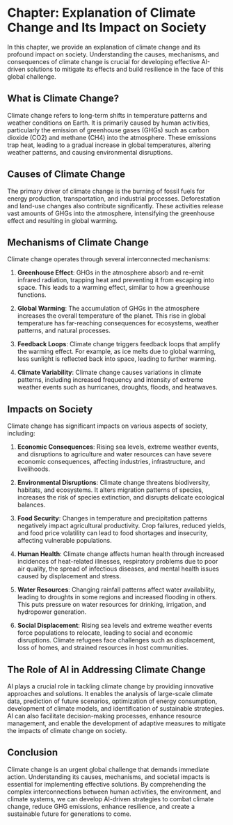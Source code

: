 Chapter: Explanation of Climate Change and Its Impact on Society
================================================================

In this chapter, we provide an explanation of climate change and its profound impact on society. Understanding the causes, mechanisms, and consequences of climate change is crucial for developing effective AI-driven solutions to mitigate its effects and build resilience in the face of this global challenge.

What is Climate Change?
-----------------------

Climate change refers to long-term shifts in temperature patterns and weather conditions on Earth. It is primarily caused by human activities, particularly the emission of greenhouse gases (GHGs) such as carbon dioxide (CO2) and methane (CH4) into the atmosphere. These emissions trap heat, leading to a gradual increase in global temperatures, altering weather patterns, and causing environmental disruptions.

Causes of Climate Change
------------------------

The primary driver of climate change is the burning of fossil fuels for energy production, transportation, and industrial processes. Deforestation and land-use changes also contribute significantly. These activities release vast amounts of GHGs into the atmosphere, intensifying the greenhouse effect and resulting in global warming.

Mechanisms of Climate Change
----------------------------

Climate change operates through several interconnected mechanisms:

1. **Greenhouse Effect**: GHGs in the atmosphere absorb and re-emit infrared radiation, trapping heat and preventing it from escaping into space. This leads to a warming effect, similar to how a greenhouse functions.

2. **Global Warming**: The accumulation of GHGs in the atmosphere increases the overall temperature of the planet. This rise in global temperature has far-reaching consequences for ecosystems, weather patterns, and natural processes.

3. **Feedback Loops**: Climate change triggers feedback loops that amplify the warming effect. For example, as ice melts due to global warming, less sunlight is reflected back into space, leading to further warming.

4. **Climate Variability**: Climate change causes variations in climate patterns, including increased frequency and intensity of extreme weather events such as hurricanes, droughts, floods, and heatwaves.

Impacts on Society
------------------

Climate change has significant impacts on various aspects of society, including:

1. **Economic Consequences**: Rising sea levels, extreme weather events, and disruptions to agriculture and water resources can have severe economic consequences, affecting industries, infrastructure, and livelihoods.

2. **Environmental Disruptions**: Climate change threatens biodiversity, habitats, and ecosystems. It alters migration patterns of species, increases the risk of species extinction, and disrupts delicate ecological balances.

3. **Food Security**: Changes in temperature and precipitation patterns negatively impact agricultural productivity. Crop failures, reduced yields, and food price volatility can lead to food shortages and insecurity, affecting vulnerable populations.

4. **Human Health**: Climate change affects human health through increased incidences of heat-related illnesses, respiratory problems due to poor air quality, the spread of infectious diseases, and mental health issues caused by displacement and stress.

5. **Water Resources**: Changing rainfall patterns affect water availability, leading to droughts in some regions and increased flooding in others. This puts pressure on water resources for drinking, irrigation, and hydropower generation.

6. **Social Displacement**: Rising sea levels and extreme weather events force populations to relocate, leading to social and economic disruptions. Climate refugees face challenges such as displacement, loss of homes, and strained resources in host communities.

The Role of AI in Addressing Climate Change
-------------------------------------------

AI plays a crucial role in tackling climate change by providing innovative approaches and solutions. It enables the analysis of large-scale climate data, prediction of future scenarios, optimization of energy consumption, development of climate models, and identification of sustainable strategies. AI can also facilitate decision-making processes, enhance resource management, and enable the development of adaptive measures to mitigate the impacts of climate change on society.

Conclusion
----------

Climate change is an urgent global challenge that demands immediate action. Understanding its causes, mechanisms, and societal impacts is essential for implementing effective solutions. By comprehending the complex interconnections between human activities, the environment, and climate systems, we can develop AI-driven strategies to combat climate change, reduce GHG emissions, enhance resilience, and create a sustainable future for generations to come.
